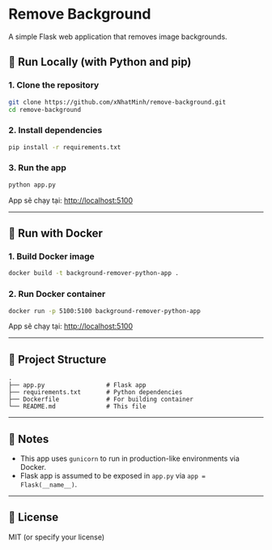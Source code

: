 # Remove Background

A simple Flask web application that removes image backgrounds.

## 🧪 Run Locally (with Python and pip)

### 1. Clone the repository

```bash
git clone https://github.com/xNhatMinh/remove-background.git
cd remove-background
```

### 2. Install dependencies

```bash
pip install -r requirements.txt
```

### 3. Run the app

```bash
python app.py
```

App sẽ chạy tại: [http://localhost:5100](http://localhost:5100)

---

## 🐳 Run with Docker

### 1. Build Docker image

```bash
docker build -t background-remover-python-app .
```

### 2. Run Docker container

```bash
docker run -p 5100:5100 background-remover-python-app
```

App sẽ chạy tại: [http://localhost:5100](http://localhost:5100)

---

## 📂 Project Structure

```
.
├── app.py                 # Flask app
├── requirements.txt       # Python dependencies
├── Dockerfile             # For building container
└── README.md              # This file
```

---

## 🔧 Notes

- This app uses `gunicorn` to run in production-like environments via Docker.
- Flask app is assumed to be exposed in `app.py` via `app = Flask(__name__)`.

---

## 📃 License

MIT (or specify your license)

